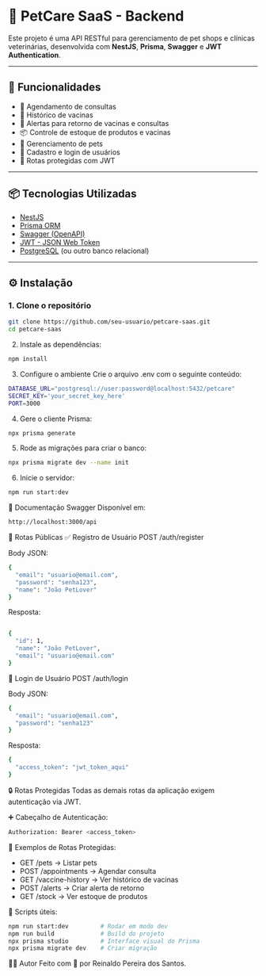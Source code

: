 # 🐾 PetCare SaaS - Backend

Este projeto é uma API RESTful para gerenciamento de pet shops e clínicas veterinárias, desenvolvida com **NestJS**, **Prisma**, **Swagger** e **JWT Authentication**.

---

## 🚀 Funcionalidades

- 📅 Agendamento de consultas
- 💉 Histórico de vacinas
- 🔔 Alertas para retorno de vacinas e consultas
- 📦 Controle de estoque de produtos e vacinas
- 🐶 Gerenciamento de pets
- 👥 Cadastro e login de usuários
- 🔐 Rotas protegidas com JWT

---

## 📦 Tecnologias Utilizadas

- [NestJS](https://nestjs.com/)
- [Prisma ORM](https://www.prisma.io/)
- [Swagger (OpenAPI)](https://swagger.io/)
- [JWT - JSON Web Token](https://jwt.io/)
- [PostgreSQL](https://www.postgresql.org/) (ou outro banco relacional)

---

## ⚙️ Instalação

### 1. Clone o repositório

```bash
git clone https://github.com/seu-usuario/petcare-saas.git
cd petcare-saas
```

2. Instale as dependências:

```bash
npm install
```

3. Configure o ambiente
Crie o arquivo .env com o seguinte conteúdo:

```bash
DATABASE_URL="postgresql://user:password@localhost:5432/petcare"
SECRET_KEY='your_secret_key_here'
PORT=3000
```

4. Gere o cliente Prisma:

```bash
npx prisma generate
```

5. Rode as migrações para criar o banco:

```bash
npx prisma migrate dev --name init
```

6. Inicie o servidor:

```bash
npm run start:dev
```

📄 Documentação Swagger
Disponível em:

```bash
http://localhost:3000/api
```

🧪 Rotas Públicas
✅ Registro de Usuário
POST /auth/register

Body JSON:

```bash
{
  "email": "usuario@email.com",
  "password": "senha123",
  "name": "João PetLover"
}
```

Resposta:

```bash

{
  "id": 1,
  "name": "João PetLover",
  "email": "usuario@email.com"
}
```

🔐 Login de Usuário
POST /auth/login

Body JSON:

```bash
{
  "email": "usuario@email.com",
  "password": "senha123"
}

```

Resposta:

```bash
{
  "access_token": "jwt_token_aqui"
}
```

🔒 Rotas Protegidas
Todas as demais rotas da aplicação exigem autenticação via JWT.

➕ Cabeçalho de Autenticação:

```bash
Authorization: Bearer <access_token>
```

🐶 Exemplos de Rotas Protegidas:


- GET /pets → Listar pets
- POST /appointments → Agendar consulta
- GET /vaccine-history → Ver histórico de vacinas
- POST /alerts → Criar alerta de retorno
- GET /stock → Ver estoque de produtos


🧰 Scripts úteis:

```bash
npm run start:dev         # Rodar em modo dev
npm run build             # Build do projeto
npx prisma studio         # Interface visual do Prisma
npx prisma migrate dev    # Criar migração
```

🧑‍💻 Autor
Feito com 💙 por Reinaldo Pereira dos Santos.